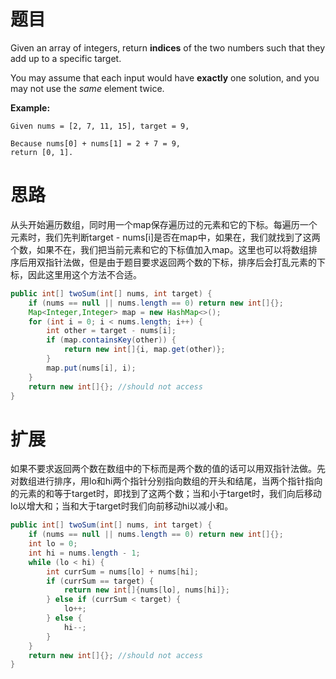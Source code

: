 # 题目

Given an array of integers, return **indices** of the two numbers such that they add up to a specific target.

You may assume that each input would have **exactly** one solution, and you may not use the *same* element twice.

**Example:**

```
Given nums = [2, 7, 11, 15], target = 9,

Because nums[0] + nums[1] = 2 + 7 = 9,
return [0, 1].
```

# 思路

从头开始遍历数组，同时用一个map保存遍历过的元素和它的下标。每遍历一个元素时，我们先判断target - nums[i]是否在map中，如果在，我们就找到了这两个数，如果不在，我们把当前元素和它的下标值加入map。这里也可以将数组排序后用双指针法做，但是由于题目要求返回两个数的下标，排序后会打乱元素的下标，因此这里用这个方法不合适。

```java
public int[] twoSum(int[] nums, int target) {
    if (nums == null || nums.length == 0) return new int[]{};
    Map<Integer,Integer> map = new HashMap<>();
    for (int i = 0; i < nums.length; i++) {
        int other = target - nums[i];
        if (map.containsKey(other)) {
            return new int[]{i, map.get(other)};
        }
        map.put(nums[i], i);
    }
    return new int[]{}; //should not access
}
```

# 扩展

如果不要求返回两个数在数组中的下标而是两个数的值的话可以用双指针法做。先对数组进行排序，用lo和hi两个指针分别指向数组的开头和结尾，当两个指针指向的元素的和等于target时，即找到了这两个数；当和小于target时，我们向后移动lo以增大和；当和大于target时我们向前移动hi以减小和。

```java
public int[] twoSum(int[] nums, int target) {
    if (nums == null || nums.length == 0) return new int[]{};
    int lo = 0;
    int hi = nums.length - 1;
    while (lo < hi) {
        int currSum = nums[lo] + nums[hi];
        if (currSum == target) {
            return new int[]{nums[lo], nums[hi]};
        } else if (currSum < target) {
            lo++;
        } else {
            hi--;
        }
    }
    return new int[]{}; //should not access
}
```


